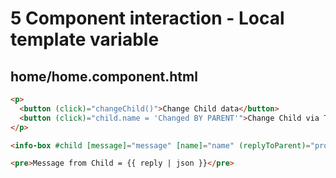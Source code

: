 # 5 Component interaction - Local template variable

## home/home.component.html

```html
<p>
  <button (click)="changeChild()">Change Child data</button>
  <button (click)="child.name = 'Changed BY PARENT'">Change Child via Template Var</button>
</p>

<info-box #child [message]="message" [name]="name" (replyToParent)="processReply($event)"></info-box>

<pre>Message from Child = {{ reply | json }}</pre>
```
